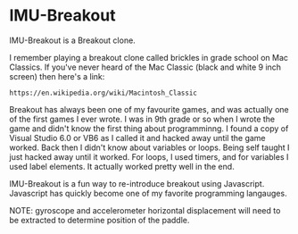 # IMU-Breakout

IMU-Breakout is a Breakout clone.

I remember playing a breakout clone called brickles in grade school on Mac Classics.
If you've never heard of the Mac Classic (black and white 9 inch screen) then here's a
link:

	https://en.wikipedia.org/wiki/Macintosh_Classic

Breakout has always been one of my favourite games, and was actually one of the first
games I ever wrote.  I was in 9th grade or so when I wrote the game and didn't know the
first thing about programminng.  I found a copy of Visual Studio 6.0 or VB6 as I called
it and hacked away until the game worked.  Back then I didn't know about variables or
loops.  Being self taught I just hacked away until it worked.  For loops, I used timers,
and for variables I used label elements.  It actually worked pretty well in the end.

IMU-Breakout is a fun way to re-introduce breakout using Javascript.  Javascript
has quickly become one of my favorite programming langauges.

NOTE:
gyroscope and accelerometer horizontal displacement will need to be extracted to
determine position of the paddle.
